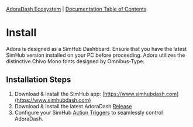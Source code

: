 [AdoraDash Ecosystem](https://www.patreon.com/adoradash) | [Documentation Table of Contents](TOC.md)

# Install
Adora is designed as a SimHub Dashboard. Ensure that you have the latest SimHub version installed on your PC before proceeding. Adora utilizes the distinctive Chivo Mono fonts designed by Omnibus-Type.

## Installation Steps
1. Download & Install the SimHub app: [https://www.simhubdash.com](https://www.simhubdash.com)
3. Download & Install the latest AdoraDash [Release](https://github.com/Butzy79/adora-dash/releases/)
4. Configure your SimHub [Action Triggers](triggers.md) to seamlessly control AdoraDash.
